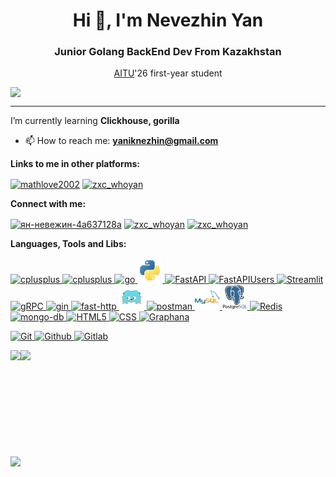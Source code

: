 <h1 align="center">Hi 👋, I'm Nevezhin Yan</h1>
<h3 align="center">Junior Golang BackEnd Dev From Kazakhstan</h3>
<p align="center"> <a href="https://astanait.edu.kz/">AITU</a>'26 first-year student </p>

<div align="center" style="display: flex;">
<img align="center" src='https://komarev.com/ghpvc/?username=https-whoyan&color=4F4B6B' weight=80px> </img>
</div> <hr>

I’m currently learning <b>Clickhouse, gorilla</b>

- 📫 How to reach me: **yaniknezhin@gmail.com**

<b> <p align="left">Links to me in other platforms:</p> </b>
<a href="https://codeforces.com/profile/mathlove2002" target="blank"><img align="center" src="https://raw.githubusercontent.com/rahuldkjain/github-profile-readme-generator/master/src/images/icons/Social/codeforces.svg" alt="mathlove2002" height="30" width="40" /></a>
<a href="https://www.leetcode.com/https_whoyan" target="blank"><img align="center" src="https://raw.githubusercontent.com/rahuldkjain/github-profile-readme-generator/master/src/images/icons/Social/leet-code.svg" alt="zxc_whoyan" height="30" width="40" /></a>
</p>

<b> <p align="left">Connect with me:</p> </b>
<a href="https://linkedin.com/in/ян-невежин-4a637128a" target="blank"> <img align="center" src="https://raw.githubusercontent.com/rahuldkjain/github-profile-readme-generator/master/src/images/icons/Social/linked-in-alt.svg" alt="ян-невежин-4a637128a" height="30" width="40" /></a>
<a href="https://instagram.com/https_whoyan" target="blank"> <img align="center" src="https://raw.githubusercontent.com/rahuldkjain/github-profile-readme-generator/master/src/images/icons/Social/instagram.svg" alt="zxc_whoyan" height="30" width="40" /></a>
<a href="https://t.me/https_whoyan" target="blank"> <img align="center" src="https://upload.wikimedia.org/wikipedia/commons/8/82/Telegram_logo.svg" alt="zxc_whoyan" height="30" width="40" /></a>
<p align="left">

<b> <p align="left">Languages, Tools and Libs:</p> </b>
<p align="left"> 
<a href="https://www.w3schools.com/cpp/" target="_blank" rel="noreferrer"> 
<img src="https://cdn.worldvectorlogo.com/logos/c.svg" alt="cplusplus" width="40" height="40"/> </a> 

<a href="https://www.java.com/ru/" target="_blank" rel="noreferrer">
<img src="https://www.svgrepo.com/download/184143/java.svg" alt="cplusplus" width="40" height="40"/> </a> 

<a href="https://golang.org" target="_blank" rel="noreferrer"> 
<img src="https://cdn.worldvectorlogo.com/logos/golang-1.svg" alt="go" width="40" height="40"/> </a> 

<a href="https://www.python.org" target="_blank" rel="noreferrer"> 
<img src="https://raw.githubusercontent.com/devicons/devicon/master/icons/python/python-original.svg" alt="python" width="40" height="40"/> </a> 

<a href="https://fastapi.tiangolo.com/" target="_blank" rel="noreferrer"> 
<img src="https://cdn.worldvectorlogo.com/logos/fastapi-1.svg" alt="FastAPI" width="40" height="40"/> </a>

<a href="https://fastapi-users.github.io/fastapi-users/" target="_blank" rel="noreferrer"> 
<img src="https://avatars.githubusercontent.com/u/89578248?s=200&v=4" alt="FastAPIUsers" width="40" height="40"/> </a>

<a href="https://streamlit.io/" target="_blank" rel="noreferrer"> 
<img src="https://streamlit.io/images/brand/streamlit-mark-color.svg" alt="Streamlit" width="40" height="40"/> </a>

<a href="https://grpc.io/docs/what-is-grpc/introduction/" target="_blank" rel="noreferrer"> 
<img src="https://www.svglogos.net/wp-content/uploads/grpc.svg" alt="gRPC" width="40" height="40"/> </a>

<a href="https://github.com/gin-gonic/gin" target="_blank" rel="noreferrer"> 
<img src="https://avatars.githubusercontent.com/u/7894478?s=48&v=4" alt="gin" width="40" height="40"/> </a>

<a href="https://github.com/valyala/fasthttp" target="_blank" rel="noreferrer"> 
<img src="https://avatars.githubusercontent.com/u/42277636?s=200&v=4" alt="fast-http" width="40" height="40"/> </a>

<a href="https://github.com/bwmarrin/discordgo" target="_blank" rel="noreferrer"> 
<img src="https://raw.githubusercontent.com/bwmarrin/discordgo/master/docs/img/discordgo.svg" alt="discord-go" width="40" height="40"/> </a>

<a href="https://www.postman.com/" target="_blank" rel="noreferrer"> 
<img src="https://www.svgrepo.com/show/354202/postman-icon.svg" alt="postman" width="40" height="40"/> </a>

<a href="https://www.mysql.com/" target="_blank" rel="noreferrer"> 
<img src="https://raw.githubusercontent.com/devicons/devicon/master/icons/mysql/mysql-original-wordmark.svg" alt="mysql" width="40" height="40"/> </a>

<a href="https://www.postgresql.org" target="_blank" rel="noreferrer"> 
<img src="https://raw.githubusercontent.com/devicons/devicon/master/icons/postgresql/postgresql-original-wordmark.svg" alt="postgresql" width="40" height="40"/> </a>

<a href="https://redis.io/" target="_blank" rel="noreferrer"> 
<img src="https://www.svgrepo.com/show/303460/redis-logo.svg" alt="Redis" width="40" height="40"/> </a>

<a href="https://www.mongodb.com/" target="_blank" rel="noreferrer"> 
<img src="https://www.svgrepo.com/show/331488/mongodb.svg" alt="mongo-db" width="40" height="40"/> </a>  

<a href="https://www.w3schools.com/html/" target="_blank" rel="noreferrer"> 
<img src="https://upload.wikimedia.org/wikipedia/commons/3/38/HTML5_Badge.svg" alt="HTML5" width="40" height="40"/> </a>

<a href="https://www.w3schools.com/css/" target="_blank" rel="noreferrer"> 
<img src="https://upload.wikimedia.org/wikipedia/commons/6/62/CSS3_logo.svg" alt="CSS" width="40" height="40"/> </a>

<a href="https://grafana.com/" target="_blank" rel="noreferrer"> 
<img src="https://upload.wikimedia.org/wikipedia/commons/3/3b/Grafana_icon.svg" alt="Graphana" width="40" height="40"/> </a>  
</p>

<a href="https://git-scm.com/" target="_blank" rel="noreferrer"> 
<img src="https://git-scm.com/images/logos/downloads/Git-Icon-1788C.svg" alt="Git" width="40" height="40"/> </a>  

<a href="https://github.com/" target="_blank" rel="noreferrer"> 
<img src="https://upload.wikimedia.org/wikipedia/commons/9/91/Octicons-mark-github.svg" alt="Github" width="40" height="40"/> </a>  

<a href="https://gitlab.com/" target="_blank" rel="noreferrer"> 
<img src="https://cdn.worldvectorlogo.com/logos/gitlab.svg" alt="Gitlab" width="40" height="40"/> </a>  
</p>

<div align="center" style="display: flex;">
<img src=https://github-readme-stats.vercel.app/api?username=https-whoyan&show_icons=true&locale=en&title_color=48E0FF&text_color=F3F77E&bg_color=121212&icon_color=C392C7&hide_border=true height=170px> </img>
<img src=https://github-readme-stats.vercel.app/api/top-langs/?username=https-whoyan&hide_title=false&layout=compact&langs_count=5&title_color=48E0FF&text_color=FFFDFF&bg_color=121212&hide_border=true height=170px> </img>
</div>

<div align="center" style="display: flex;">
<img src='https://leetcard.jacoblin.cool/https_whxyan?theme=dark&ext=contest&border=0' height=315px> </img>
</div>

